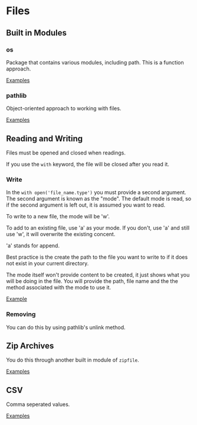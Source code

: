 # Files

## Built in Modules

### os

Package that contains various modules, including path. This is a function approach.

[Examples](../Examples/Files/os.py)

### pathlib

Object-oriented approach to working with files.

[Examples](../Examples/Files/pathlib.py)

## Reading and Writing

Files must be opened and closed when readings.

If you use the `with` keyword, the file will be closed after you read it.

### Write

In the `with open('file_name.type')` you must provide a second argument. The second argument is known as the "mode". The default mode is read, so if the second argument is left out, it is assumed you want to read.

To write to a new file, the mode will be 'w'.

To add to an existing file, use 'a' as your mode. If you don't, use 'a' and still use 'w', it will overwrite the existing concent.

'a' stands for append.

Best practice is the create the path to the file you want to write to if it does not exist in your current directory.

The mode itself won't provide content to be created, it just shows what you will be doing in the file. You will provide the path, file name and the the method associated with the mode to use it.

[Example](../Examples/Files/read_write.py)

### Removing

You can do this by using pathlib's unlink method.

## Zip Archives

You do this through another built in module of `zipfile`.

[Examples](../Examples/Files/zip_arch.py)

## CSV

Comma seperated values.

[Examples](../Examples/Files/csvs.py)
